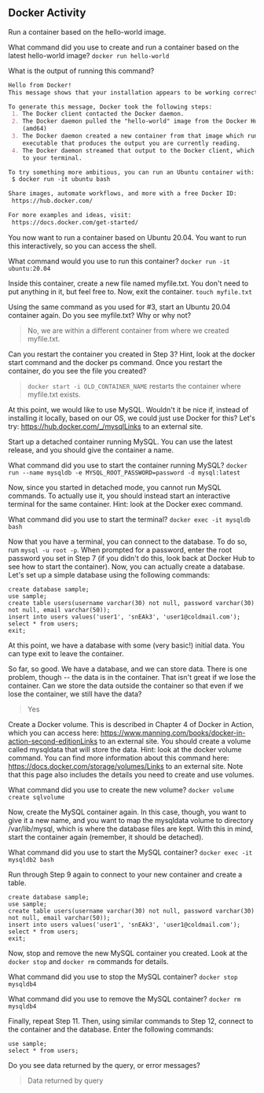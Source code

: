 ## Docker Activity

Run a container based on the hello-world image.

What command did you use to create and run a container based on the latest hello-world image? `docker run hello-world`
    
What is the output of running this command?
```md
Hello from Docker!
This message shows that your installation appears to be working correctly.

To generate this message, Docker took the following steps:
 1. The Docker client contacted the Docker daemon.
 2. The Docker daemon pulled the "hello-world" image from the Docker Hub.
    (amd64)
 3. The Docker daemon created a new container from that image which runs the
    executable that produces the output you are currently reading.
 4. The Docker daemon streamed that output to the Docker client, which sent it
    to your terminal.

To try something more ambitious, you can run an Ubuntu container with:
 $ docker run -it ubuntu bash

Share images, automate workflows, and more with a free Docker ID:
 https://hub.docker.com/

For more examples and ideas, visit:
 https://docs.docker.com/get-started/
```
You now want to run a container based on Ubuntu 20.04. You want to run this interactively, so you can access the shell.

What command would you use to run this container? `docker run -it ubuntu:20.04`

Inside this container, create a new file named myfile.txt. You don't need to put anything in it, but feel free to. Now, exit the container. `touch myfile.txt`

Using the same command as you used for #3, start an Ubuntu 20.04 container again.
Do you see myfile.txt? Why or why not?

> No, we are within a different container from where we created myfile.txt.

Can you restart the container you created in Step 3? Hint, look at the docker start command and the docker ps command. Once you restart the container, do you see the file you created?

> `docker start -i OLD_CONTAINER_NAME` restarts the container where myfile.txt exists.

At this point, we would like to use MySQL. Wouldn't it be nice if, instead of installing it locally, based on our OS, we could just use Docker for this? Let's try: https://hub.docker.com/_/mysqlLinks to an external site.

Start up a detached container running MySQL. You can use the latest release, and you should give the container a name.

What command did you use to start the container running MySQL? `docker run --name mysqldb -e MYSQL_ROOT_PASSWORD=password -d mysql:latest`

Now, since you started in detached mode, you cannot run MySQL commands. To actually use it, you should instead start an interactive terminal for the same container. Hint: look at the Docker exec command.

What command did you use to start the terminal? `docker exec -it mysqldb bash`

Now that you have a terminal, you can connect to the database. To do so, run `mysql -u root -p`. When prompted for a password, enter the root password you set in Step 7 (if you didn't do this, look back at Docker Hub to see how to start the container). Now, you can actually create a database. Let's set up a simple database using the following commands:
```mysql
create database sample;
use sample;
create table users(username varchar(30) not null, password varchar(30) not null, email varchar(50));
insert into users values('user1', 'snEAk3', 'user1@coldmail.com');
select * from users;
exit;
```
At this point, we have a database with some (very basic!) initial data. You can type exit to leave the container.

So far, so good. We have a database, and we can store data. There is one problem, though -- the data is in the container. That isn't great if we lose the container. Can we store the data outside the container so that even if we lose the container, we still have the data?

> Yes

Create a Docker volume. This is described in Chapter 4 of Docker in Action, which you can access here: https://www.manning.com/books/docker-in-action-second-editionLinks to an external site. You should create a volume called mysqldata that will store the data. Hint: look at the docker volume command. You can find more information about this command here: https://docs.docker.com/storage/volumes/Links to an external site. Note that this page also includes the details you need to create and use volumes.

What command did you use to create the new volume? `docker volume create sqlvolume`

Now, create the MySQL container again. In this case, though, you want to give it a new name, and you want to map the mysqldata volume to directory /var/lib/mysql, which is where the database files are kept. With this in mind, start the container again (remember, it should be detached).

What command did you use to start the MySQL container? `docker exec -it mysqldb2 bash`

Run through Step 9 again to connect to your new container and create a table.
```mysql
create database sample;
use sample;
create table users(username varchar(30) not null, password varchar(30) not null, email varchar(50));
insert into users values('user1', 'snEAk3', 'user1@coldmail.com');
select * from users;
exit;
```

Now, stop and remove the new MySQL container you created. Look at the `docker stop` and `docker rm` commands for details.

What command did you use to stop the MySQL container? `docker stop mysqldb4`

What command did you use to remove the MySQL container? `docker rm mysqldb4`

Finally, repeat Step 11. Then, using similar commands to Step 12, connect to the container and the database. Enter the following commands:
```mysql
use sample;
select * from users;
```
Do you see data returned by the query, or error messages?

> Data returned by query

